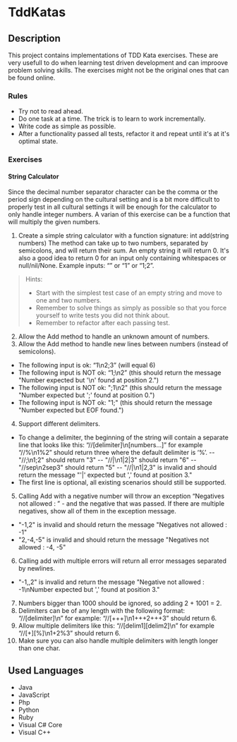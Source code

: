 # TddKatas


## Description
This project contains implementations of TDD Kata exercises. 
These are very usefull to do when learning test driven development and can improove problem solving skills.
The exercises might not be the original ones that can be found online.

### Rules
- Try not to read ahead.
- Do one task at a time. The trick is to learn to work incrementally.
- Write code as simple as possible.
- After a functionality passed all tests, refactor it and repeat until it's at it's optimal state.


### Exercises

#### String Calculator
Since the decimal number separator character can be the comma or the period sign depending on the cultural setting and is a bit more difficult to properly test in all cultural settings it will be enough for the calculator to only handle integer numbers.
A varian of this exercise can be a function that will multiply the given numbers.
1. Create a simple string calculator with a function signature: int add(string numbers)
The method can take up to two numbers, separated by semicolons, and will return their sum.
An empty string it will return 0. It's also a good idea to return 0 for an input only containing whitespaces or null/nil/None.
Example inputs: “” or “1” or “1;2”.
>Hints:
>- Start with the simplest test case of an empty string and move to one and two numbers.
>- Remember to solve things as simply as possible so that you force yourself to write tests you did not think about.
>- Remember to refactor after each passing test.
2. Allow the Add method to handle an unknown amount of numbers.
3. Allow the Add method to handle new lines between numbers (instead of semicolons).
- The following input is ok: “1\n2;3” (will equal 6)
- The following input is NOT ok: “1;\n2” (this should return the message "Number expected but '\n' found at position 2.")
- The following input is NOT ok: ";1\n2" (this should return the message "Number expected but ';' found at position 0.")
- The following input is NOT ok: "1;" (this should return the message "Number expected but EOF found.")
4. Support different delimiters.
- To change a delimiter, the beginning of the string will contain a separate line that looks like this: “//[delimiter]\n[numbers…]” for example “//%\n1%2” should return three where the default delimiter is ‘%’.
-- "//;\n1;2" should return "3"
-- "//|\n1|2|3" should return "6"
-- "//sep\n2sep3" should return "5"
-- "//|\n1|2,3" is invalid and should return the message "'|' expected but ',' found at position 3."
- The first line is optional, all existing scenarios should still be supported.
5. Calling Add with a negative number will throw an exception “Negatives not allowed : ” - and the negative that was passed. 
If there are multiple negatives, show all of them in the exception message.
- "-1,2" is invalid and should return the message "Negatives not allowed : -1"
- "2,-4,-5" is invalid and should return the message "Negatives not allowed : -4, -5"
6. Calling add with multiple errors will return all error messages separated by newlines.
- "-1,,2" is invalid and return the message "Negative not allowed : -1\nNumber expected but ',' found at position 3."
7. Numbers bigger than 1000 should be ignored, so adding 2 + 1001 = 2.
8. Delimiters can be of any length with the following format: “//[delimiter]\n” for example: “//[+++]\n1+++2+++3” should return 6.
9. Allow multiple delimiters like this: “//[delim1][delim2]\n” for example “//[+][%]\n1+2%3” should return 6.
10. Make sure you can also handle multiple delimiters with length longer than one char.


## Used Languages
- Java
- JavaScript
- Php
- Python
- Ruby
- Visual C# Core
- Visual C++